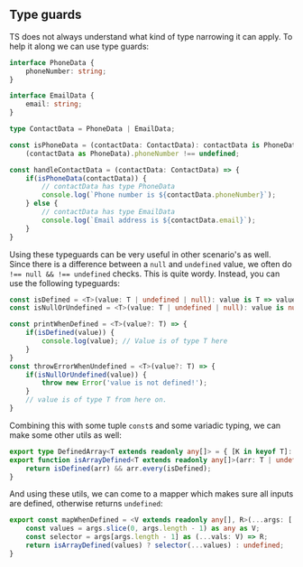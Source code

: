 ## Type guards

TS does not always understand what kind of type narrowing it can apply. To help it along we can use type guards:

```ts
interface PhoneData {
    phoneNumber: string;
}

interface EmailData {
    email: string;
}

type ContactData = PhoneData | EmailData;

const isPhoneData = (contactData: ContactData): contactData is PhoneData => 
    (contactData as PhoneData).phoneNumber !== undefined;

const handleContactData = (contactData: ContactData) => {
    if(isPhoneData(contactData)) {
        // contactData has type PhoneData
        console.log(`Phone number is ${contactData.phoneNumber}`);
    } else {
        // contactData has type EmailData
        console.log(`Email address is ${contactData.email}`);
    }
}
```

Using these typeguards can be very useful in other scenario's as well. Since there is a difference between a `null` and `undefined` value, we often do `!== null && !== undefined` checks. This is quite wordy.
Instead, you can use the following typeguards:

```ts
const isDefined = <T>(value: T | undefined | null): value is T => value !== null && value !== undefined;
const isNullOrUndefined = <T>(value: T | undefined | null): value is null | undefined => value === null || value === undefined;

const printWhenDefined = <T>(value?: T) => {
    if(isDefined(value)) {
        console.log(value); // Value is of type T here
    }
}
const throwErrorWhenUndefined = <T>(value?: T) => {
    if(isNullOrUndefined(value)) {
        throw new Error('value is not defined!');
    }
    // value is of type T from here on.
}
```

Combining this with some tuple `const`s and some variadic typing, we can make some other utils as well:
```ts
export type DefinedArray<T extends readonly any[]> = { [K in keyof T]: NonNullable<T[K]> };
export function isArrayDefined<T extends readonly any[]>(arr: T | undefined | null): arr is DefinedArray<T> {
    return isDefined(arr) && arr.every(isDefined);
}
```

And using these utils, we can come to a mapper which makes sure all inputs are defined, otherwise returns `undefined`:
```ts
export const mapWhenDefined = <V extends readonly any[], R>(...args: [...vals: V, mapperFn: (...vals: DefinedArray<V>) => R]) => {
    const values = args.slice(0, args.length - 1) as any as V;
    const selector = args[args.length - 1] as (...vals: V) => R;
    return isArrayDefined(values) ? selector(...values) : undefined;
}
```
